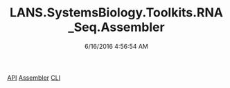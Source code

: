 ﻿---
title: LANS.SystemsBiology.Toolkits.RNA_Seq.Assembler
date: 6/16/2016 4:56:54 AM
---

[API](T-LANS.SystemsBiology.Toolkits.RNA_Seq.Assembler.API.html)
[Assembler](T-LANS.SystemsBiology.Toolkits.RNA_Seq.Assembler.Assembler.html)
[CLI](T-LANS.SystemsBiology.Toolkits.RNA_Seq.Assembler.CLI.html)
